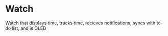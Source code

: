 # Watch
Watch that displays time, tracks time, recieves notifications, syncs with to-do list, and is OLED
